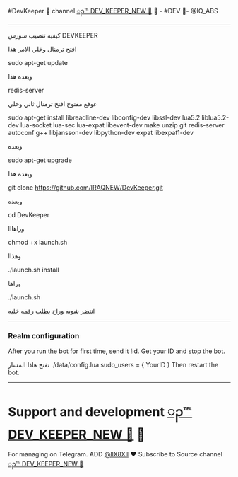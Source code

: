 #DevKeeper 🔱
 channel [ၣ℡ DEV_KEEPER_NEW 🔵](https://telegram.me/DEV_KEEPER_NEW)
👮 - #DEV 🏻-  @IQ_ABS
* * *


كيفيه تنصيب سورس  DEVKEEPER

افتح ترمنال وخلي الامر هذا

sudo apt-get update

وبعده هذا 

redis-server

عوفع مفتوح 
افتح ترمنال ثاني وخلي

sudo apt-get install libreadline-dev libconfig-dev libssl-dev lua5.2 liblua5.2-dev lua-socket lua-sec lua-expat libevent-dev make unzip git redis-server autoconf g++ libjansson-dev libpython-dev expat libexpat1-dev

وبعده

sudo apt-get upgrade

وبعده هذا 

git clone https://github.com/IRAQNEW/DevKeeper.git

وبعده 

cd DevKeeper

 وراهااا
 
chmod +x launch.sh

وهذاا

./launch.sh install

وراها

./launch.sh

انتضر شويه وراح يطلب رقمه خليه
* * *

### Realm configuration

After you run the bot for first time, send it !id. Get your ID and stop the bot.

تفتح هاذا المسار ./data/config.lua 
  sudo_users = {
    YourID
  }
Then restart the bot.
* * *

# Support and development [ၣ℡ DEV_KEEPER_NEW 🔵](https://telegram.me/DEV_KEEPER_NEW) 🐾

For managing on Telegram.
ADD [@llX8Xll](https://telegram.me/llX8Xll) ❤️
Subscribe to Source channel [ၣ℡ DEV_KEEPER_NEW 🔵](https://telegram.me/DEV_KEEPER_NEW) 
